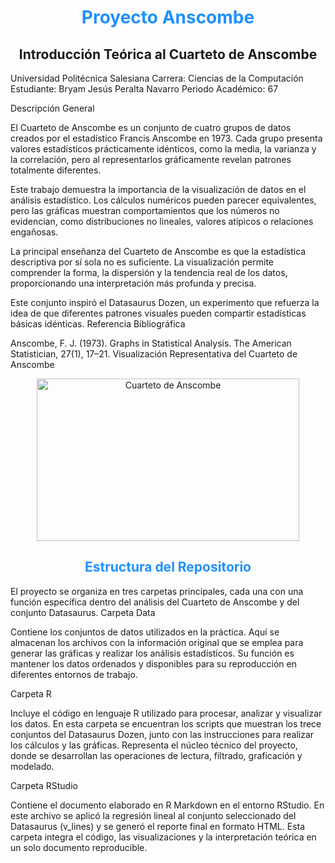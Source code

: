 <h1 align="center" style="color:#1E90FF;">Proyecto Anscombe</h1> <h2 align="center">Introducción Teórica al Cuarteto de Anscombe</h2>

Universidad Politécnica Salesiana
Carrera: Ciencias de la Computación
Estudiante: Bryam Jesús Peralta Navarro
Periodo Académico: 67

Descripción General

El Cuarteto de Anscombe es un conjunto de cuatro grupos de datos creados por el estadístico Francis Anscombe en 1973.
Cada grupo presenta valores estadísticos prácticamente idénticos, como la media, la varianza y la correlación, pero al representarlos gráficamente revelan patrones totalmente diferentes.

Este trabajo demuestra la importancia de la visualización de datos en el análisis estadístico.
Los cálculos numéricos pueden parecer equivalentes, pero las gráficas muestran comportamientos que los números no evidencian, como distribuciones no lineales, valores atípicos o relaciones engañosas.

La principal enseñanza del Cuarteto de Anscombe es que la estadística descriptiva por sí sola no es suficiente.
La visualización permite comprender la forma, la dispersión y la tendencia real de los datos, proporcionando una interpretación más profunda y precisa.

Este conjunto inspiró el Datasaurus Dozen, un experimento que refuerza la idea de que diferentes patrones visuales pueden compartir estadísticas básicas idénticas.
Referencia Bibliográfica

Anscombe, F. J. (1973). Graphs in Statistical Analysis. The American Statistician, 27(1), 17–21.
Visualización Representativa del Cuarteto de Anscombe
<p align="center"> <img width="420" height="260" src="https://github.com/user-attachments/assets/290938a5-ca6b-456c-9c87-43ce89583698" alt="Cuarteto de Anscombe"> </p>
<h2 align="center" style="color:#1E90FF;">Estructura del Repositorio</h2>
El proyecto se organiza en tres carpetas principales, cada una con una función específica dentro del análisis del Cuarteto de Anscombe y del conjunto Datasaurus.
Carpeta Data

Contiene los conjuntos de datos utilizados en la práctica.
Aquí se almacenan los archivos con la información original que se emplea para generar las gráficas y realizar los análisis estadísticos.
Su función es mantener los datos ordenados y disponibles para su reproducción en diferentes entornos de trabajo.

Carpeta R

Incluye el código en lenguaje R utilizado para procesar, analizar y visualizar los datos.
En esta carpeta se encuentran los scripts que muestran los trece conjuntos del Datasaurus Dozen, junto con las instrucciones para realizar los cálculos y las gráficas.
Representa el núcleo técnico del proyecto, donde se desarrollan las operaciones de lectura, filtrado, graficación y modelado.

Carpeta RStudio

Contiene el documento elaborado en R Markdown en el entorno RStudio.
En este archivo se aplicó la regresión lineal al conjunto seleccionado del Datasaurus (v_lines) y se generó el reporte final en formato HTML.
Esta carpeta integra el código, las visualizaciones y la interpretación teórica en un solo documento reproducible.
